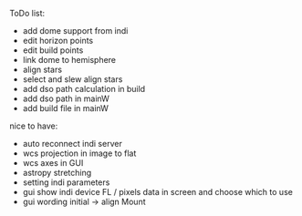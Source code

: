 ToDo list:

- add dome support from indi
- edit horizon points
- edit build points
- link dome to hemisphere
- align stars
- select and slew align stars
- add dso path calculation in build
- add dso path in mainW
- add build file in mainW



nice to have:

- auto reconnect indi server
- wcs projection in image to flat
- wcs axes in GUI
- astropy stretching
- setting indi parameters
- gui show indi device FL / pixels data in screen and choose which to use
- gui wording initial -> align Mount
